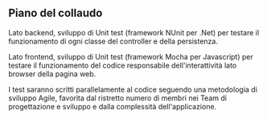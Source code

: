 ## Piano del collaudo

Lato backend, sviluppo di Unit test (framework NUnit per .Net) per testare il funzionamento di ogni classe del controller e della persistenza.

Lato frontend, sviluppo di Unit test (framework Mocha per Javascript) per testare il funzionamento del codice responsabile dell'interattività lato browser della pagina web.

I test saranno scritti parallelamente al codice seguendo una metodologia di sviluppo Agile, favorita dal ristretto numero di membri nei Team di progettazione e sviluppo e dalla complessità dell'applicazione.
